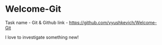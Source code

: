 # Welcome-Git

Task name - Git & Github
link - https://github.com/vyushkevich/Welcome-Git


I love to investigate something new! 
